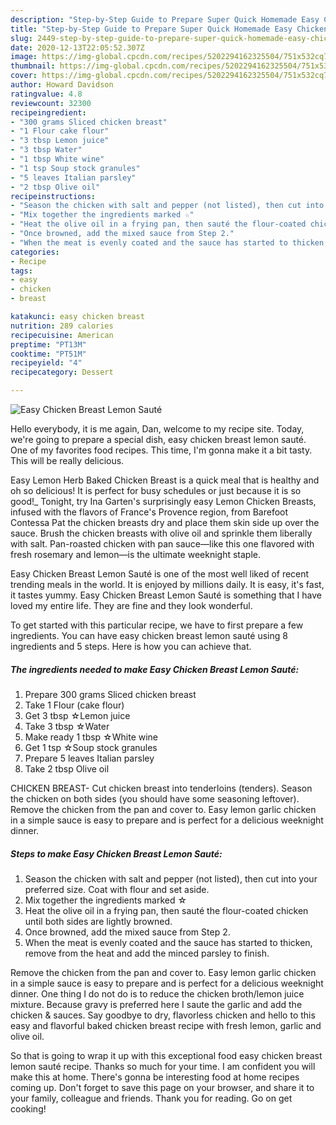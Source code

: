 ```yaml
---
description: "Step-by-Step Guide to Prepare Super Quick Homemade Easy Chicken Breast Lemon Sauté"
title: "Step-by-Step Guide to Prepare Super Quick Homemade Easy Chicken Breast Lemon Sauté"
slug: 2449-step-by-step-guide-to-prepare-super-quick-homemade-easy-chicken-breast-lemon-saute
date: 2020-12-13T22:05:52.307Z
image: https://img-global.cpcdn.com/recipes/5202294162325504/751x532cq70/easy-chicken-breast-lemon-saute-recipe-main-photo.jpg
thumbnail: https://img-global.cpcdn.com/recipes/5202294162325504/751x532cq70/easy-chicken-breast-lemon-saute-recipe-main-photo.jpg
cover: https://img-global.cpcdn.com/recipes/5202294162325504/751x532cq70/easy-chicken-breast-lemon-saute-recipe-main-photo.jpg
author: Howard Davidson
ratingvalue: 4.8
reviewcount: 32300
recipeingredient:
- "300 grams Sliced chicken breast"
- "1 Flour cake flour"
- "3 tbsp Lemon juice"
- "3 tbsp Water"
- "1 tbsp White wine"
- "1 tsp Soup stock granules"
- "5 leaves Italian parsley"
- "2 tbsp Olive oil"
recipeinstructions:
- "Season the chicken with salt and pepper (not listed), then cut into your preferred size. Coat with flour and set aside."
- "Mix together the ingredients marked ☆"
- "Heat the olive oil in a frying pan, then sauté the flour-coated chicken until both sides are lightly browned."
- "Once browned, add the mixed sauce from Step 2."
- "When the meat is evenly coated and the sauce has started to thicken, remove from the heat and add the minced parsley to finish."
categories:
- Recipe
tags:
- easy
- chicken
- breast

katakunci: easy chicken breast 
nutrition: 289 calories
recipecuisine: American
preptime: "PT13M"
cooktime: "PT51M"
recipeyield: "4"
recipecategory: Dessert

---
```



![Easy Chicken Breast Lemon Sauté](https://img-global.cpcdn.com/recipes/5202294162325504/751x532cq70/easy-chicken-breast-lemon-saute-recipe-main-photo.jpg)

Hello everybody, it is me again, Dan, welcome to my recipe site. Today, we're going to prepare a special dish, easy chicken breast lemon sauté. One of my favorites food recipes. This time, I'm gonna make it a bit tasty. This will be really delicious.

Easy Lemon Herb Baked Chicken Breast is a quick meal that is healthy and oh so delicious! It is perfect for busy schedules or just because it is so good!_ Tonight, try Ina Garten&#39;s surprisingly easy Lemon Chicken Breasts, infused with the flavors of France&#39;s Provence region, from Barefoot Contessa Pat the chicken breasts dry and place them skin side up over the sauce. Brush the chicken breasts with olive oil and sprinkle them liberally with salt. Pan-roasted chicken with pan sauce—like this one flavored with fresh rosemary and lemon—is the ultimate weeknight staple.

Easy Chicken Breast Lemon Sauté is one of the most well liked of recent trending meals in the world. It is enjoyed by millions daily. It is easy, it's fast, it tastes yummy. Easy Chicken Breast Lemon Sauté is something that I have loved my entire life. They are fine and they look wonderful.


To get started with this particular recipe, we have to first prepare a few ingredients. You can have easy chicken breast lemon sauté using 8 ingredients and 5 steps. Here is how you can achieve that.

<!--inarticleads1-->

##### The ingredients needed to make Easy Chicken Breast Lemon Sauté:

1. Prepare 300 grams Sliced chicken breast
1. Take 1 Flour (cake flour)
1. Get 3 tbsp ☆Lemon juice
1. Take 3 tbsp ☆Water
1. Make ready 1 tbsp ☆White wine
1. Get 1 tsp ☆Soup stock granules
1. Prepare 5 leaves Italian parsley
1. Take 2 tbsp Olive oil


CHICKEN BREAST- Cut chicken breast into tenderloins (tenders). Season the chicken on both sides (you should have some seasoning leftover). Remove the chicken from the pan and cover to. Easy lemon garlic chicken in a simple sauce is easy to prepare and is perfect for a delicious weeknight dinner. 

<!--inarticleads2-->

##### Steps to make Easy Chicken Breast Lemon Sauté:

1. Season the chicken with salt and pepper (not listed), then cut into your preferred size. Coat with flour and set aside.
1. Mix together the ingredients marked ☆
1. Heat the olive oil in a frying pan, then sauté the flour-coated chicken until both sides are lightly browned.
1. Once browned, add the mixed sauce from Step 2.
1. When the meat is evenly coated and the sauce has started to thicken, remove from the heat and add the minced parsley to finish.


Remove the chicken from the pan and cover to. Easy lemon garlic chicken in a simple sauce is easy to prepare and is perfect for a delicious weeknight dinner. One thing I do not do is to reduce the chicken broth/lemon juice mixture. Because gravy is preferred here I saute the garlic and add the chicken &amp; sauces. Say goodbye to dry, flavorless chicken and hello to this easy and flavorful baked chicken breast recipe with fresh lemon, garlic and olive oil. 

So that is going to wrap it up with this exceptional food easy chicken breast lemon sauté recipe. Thanks so much for your time. I am confident you will make this at home. There's gonna be interesting food at home recipes coming up. Don't forget to save this page on your browser, and share it to your family, colleague and friends. Thank you for reading. Go on get cooking!
